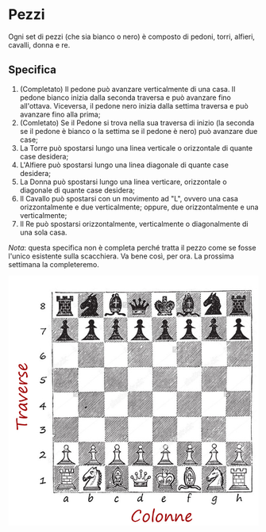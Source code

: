 # Pezzi
Ogni set di pezzi (che sia bianco o nero) è composto di pedoni, torri, alfieri, cavalli, donna e re.

## Specifica
1. (Completato) Il pedone può avanzare verticalmente di una casa. Il pedone bianco inizia dalla seconda traversa e può avanzare fino all'ottava. Viceversa, il pedone nero inizia dalla settima traversa e può avanzare fino alla prima;
2. (Comletato) Se il Pedone si trova nella sua traversa di inizio (la seconda se il pedone è bianco o la settima se il pedone è nero) può avanzare due case;
3. La Torre può spostarsi lungo una linea verticale o orizzontale di quante case desidera;
4. L'Alfiere può spostarsi lungo una linea diagonale di quante case desidera;
5. La Donna può spostarsi lungo una linea verticare, orizzontale o diagonale di quante case desidera;
6. Il Cavallo può spostarsi con un movimento ad "L", ovvero una casa orizzontalmente e due verticalmente; oppure, due orizzontalmente e una verticalmente;
7. Il Re può spostarsi orizzontalmente, verticalmente o diagonalmente di una sola casa.  

*Nota*: questa specifica non è completa perché tratta il pezzo come se fosse l'unico esistente sulla scacchiera. Va bene così, per ora. La prossima settimana la completeremo.

![Scacchiera](../Immagini/scacchiera.jpg)